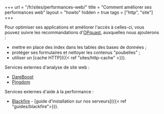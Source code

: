 +++
url = "/fr/sites/performances-web/"
title = "Comment améliorer ses performances web"
layout = "howto"
hidden = true
tags = ["http", "site"]
+++

Pour optimiser ses applications et améliorer l'accès à celles-ci, vous pouvez suivre les recommandations d'[OPquast](https://checklists.opquast.com/fr/webperf/), auxquelles nous ajouterons :

- mettre en place des index dans les tables des bases de données ;
- protéger ses formulaires et nettoyer les contenus "poubelles" ;
- utiliser un [cache HTTP]({{< ref "sites/http-cache" >}}).

Services externes d'analyse de site web :

- [DareBoost](https://www.dareboost.com/fr)
- [Pingdom](https://tools.pingdom.com/)

Services externes d'aide à la performance :

- [Blackfire](https://blackfire.io/) - [guide d'installation sur nos serveurs]({{< ref "guides/blackfire">}}).

